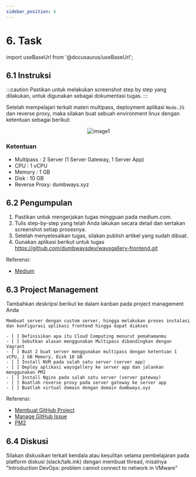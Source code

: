```yaml
---
sidebar_position: 6
---
```


# 6. Task

import useBaseUrl from '@docusaurus/useBaseUrl';

## 6.1 Instruksi

:::caution
Pastikan untuk melakukan screenshot step by step yang dilakukan, untuk digunakan sebagai dokumentasi tugas.
:::

Setelah mempelajari terkait materi multipass, deployment aplikasi `Node.JS` dan reverse proxy, maka silakan buat sebuah environment linux dengan ketentuan sebagai berikut:

<center>
<img alt="image1" src={useBaseUrl('img/docs/w12.png')} />
</center>

### Ketentuan

- Multipass : 2 Server (1 Server Gateway, 1 Server App)
- CPU : 1 vCPU
- Memory : 1 GB
- Disk : 10 GB
- Reverse Proxy: dumbways.xyz

## 6.2 Pengumpulan

1. Pastikan untuk mengerjakan tugas mingguan pada medium.com.
2. Tulis step-by-step yang telah Anda lakukan secara detail dan sertakan screenshot setiap prosesnya.
3. Setelah menyelesaikan tugas, silakan publish artikel yang sudah dibuat.
4. Gunakan aplikasi berikut untuk tugas https://github.com/dumbwaysdev/waysgallery-frontend.git

Referensi:

- [Medium](/Getting-Started/Medium/Medium)

## 6.3 Project Management

Tambahkan deskripsi berikut ke dalam kanban pada project management Anda

```
Membuat server dengan custom server, hingga melakukan proses instalasi dan konfigurasi aplikasi frontend hingga dapat diakses

- [ ] Definisikan apa itu Cloud Computing menurut pemahamanmu
- [ ] Sebutkan alasan menggunakan Multipass dibandingkan dengan Vagrant
- [ ] Buat 2 buat server menggunakan multipass dengan ketentuan 1 vCPU, 1 GB Memory, Disk 10 GB
- [ ] Install NVM pada salah satu server (server app)
- [ ] Deploy aplikasi waysgallery ke server app dan jalankan menggunakan PM2
- [ ] Install Nginx pada salah satu server (server gateway)
- [ ] Buatlah reverse proxy pada server gateway ke server app
- [ ] Buatlah virtual domain dengan domain dumbways.xyz
```

Referensi:

- [Membuat GitHub Project](/Getting-Started/Project-Management/Make-Project-Management)
- [Manage GitHub Issue](/Getting-Started/Project-Management/Issue-Dan-Status-Project)
- [PM2](https://www.npmjs.com/package/pm2)

## 6.4 Diskusi

Silakan diskusikan terkait kendala atau kesulitan selama pembelajaran pada platform diskusi (slack/talk.ink) dengan membuat thread, misalnya "Introduction DevOps: problem cannot connect to network in VMware"
